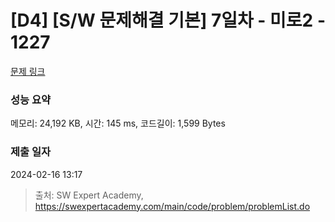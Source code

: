 # [D4] [S/W 문제해결 기본] 7일차 - 미로2 - 1227 

[문제 링크](https://swexpertacademy.com/main/code/problem/problemDetail.do?contestProbId=AV14wL9KAGkCFAYD) 

### 성능 요약

메모리: 24,192 KB, 시간: 145 ms, 코드길이: 1,599 Bytes

### 제출 일자

2024-02-16 13:17



> 출처: SW Expert Academy, https://swexpertacademy.com/main/code/problem/problemList.do